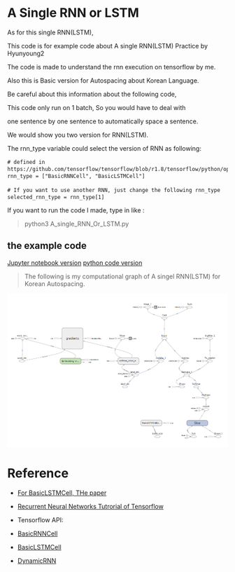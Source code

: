 # A Single RNN or LSTM

As for this single RNN(LSTM), 

This code is for example code about A single RNN(LSTM) Practice by Hyunyoung2

The code is made to understand the rnn execution on tensorflow by me.

Also this is Basic version for Autospacing about Korean Language.

Be careful about this information about the following code,

This code only run on 1 batch, So you would have to deal with

one sentence by one sentence to automatically space a sentence.

We would show you two version for RNN(LSTM). 

The rnn_type variable could select the version of RNN as following:

```
# defined in https://github.com/tensorflow/tensorflow/blob/r1.8/tensorflow/python/ops/rnn_cell_impl.py
rnn_type = ["BasicRNNCell", "BasicLSTMCell"]

# If you want to use another RNN, just change the following rnn_type
selected_rnn_type = rnn_type[1]
```

If you want to run the code I made, type in like :

> python3 A_single_RNN_Or_LSTM.py

## the example code

[Jupyter notebook version](https://nbviewer.jupyter.org/github/hyunyoung2/Hyunyoung2_Autospacing/blob/master/A_Single_RNN_or_LSTM/A_Single_RNN_Or_LSTM.ipynb) [python code version](https://github.com/hyunyoung2/Hyunyoung2_Autospacing/blob/master/A_Single_RNN_or_LSTM/A_single_RNN_Or_LSTM.py)

> The following is my computational graph of A singel RNN(LSTM) for Korean Autospacing. 

![](https://raw.githubusercontent.com/hyunyoung2/Hyunyoung2_Autospacing/master/A_Single_RNN_or_LSTM/A_single_RNN_graph_of_my_model.png)


# Reference
  
 - [For BasicLSTMCell, THe paper](https://arxiv.org/abs/1409.2329v5)

 - [Recurrent Neural Networks Tutrorial of Tensorflow](https://www.tensorflow.org/tutorials/recurrent)

 - Tensorflow API: 
  
  - [BasicRNNCell](https://www.tensorflow.org/versions/r1.8/api_docs/python/tf/contrib/rnn/BasicRNNCell)
  
  - [BasicLSTMCell](https://www.tensorflow.org/versions/r1.8/api_docs/python/tf/contrib/rnn/BasicLSTMCell)
  
  - [DynamicRNN](https://www.tensorflow.org/versions/master/api_docs/python/tf/nn/dynamic_rnn)
